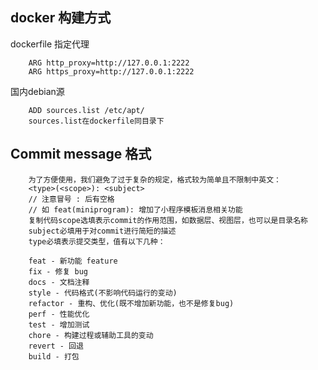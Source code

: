 ## docker 构建方式
dockerfile 指定代理

        ARG http_proxy=http://127.0.0.1:2222
        ARG https_proxy=http://127.0.0.1:2222

国内debian源

        ADD sources.list /etc/apt/
        sources.list在dockerfile同目录下

## Commit message 格式

        为了方便使用，我们避免了过于复杂的规定，格式较为简单且不限制中英文：
        <type>(<scope>): <subject>
        // 注意冒号 : 后有空格
        // 如 feat(miniprogram): 增加了小程序模板消息相关功能
        复制代码scope选填表示commit的作用范围，如数据层、视图层，也可以是目录名称
        subject必填用于对commit进行简短的描述
        type必填表示提交类型，值有以下几种：

        feat - 新功能 feature
        fix - 修复 bug
        docs - 文档注释
        style - 代码格式(不影响代码运行的变动)
        refactor - 重构、优化(既不增加新功能，也不是修复bug)
        perf - 性能优化
        test - 增加测试
        chore - 构建过程或辅助工具的变动
        revert - 回退
        build - 打包

